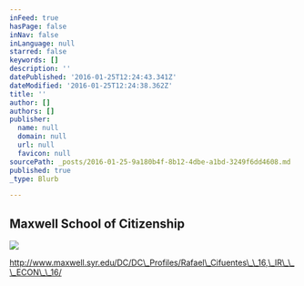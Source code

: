 ```yaml
---
inFeed: true
hasPage: false
inNav: false
inLanguage: null
starred: false
keywords: []
description: ''
datePublished: '2016-01-25T12:24:43.341Z'
dateModified: '2016-01-25T12:24:38.362Z'
title: ''
author: []
authors: []
publisher:
  name: null
  domain: null
  url: null
  favicon: null
sourcePath: _posts/2016-01-25-9a180b4f-8b12-4dbe-a1bd-3249f6dd4608.md
published: true
_type: Blurb

---
```

## Maxwell School of Citizenship
![](https://the-grid-user-content.s3-us-west-2.amazonaws.com/dfa0a9e7-bcf4-4e64-9574-cf596289ef5b.jpg)

http://www.maxwell.syr.edu/DC/DC\_Profiles/Rafael\_Cifuentes\_\_16,\_IR\_\_\_ECON\_\_16/